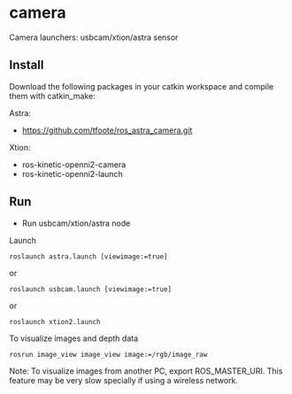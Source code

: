 # camera #

Camera launchers: usbcam/xtion/astra sensor

## Install ##

Download the following packages in your catkin workspace and compile them with catkin_make:

Astra:

* https://github.com/tfoote/ros_astra_camera.git

Xtion:

* ros-kinetic-openni2-camera  
* ros-kinetic-openni2-launch



## Run ##

* Run usbcam/xtion/astra node

Launch

    roslaunch astra.launch [viewimage:=true]

or

    roslaunch usbcam.launch [viewimage:=true]

or

    roslaunch xtion2.launch


To visualize images and depth data

    rosrun image_view image_view image:=/rgb/image_raw


Note: To visualize images from another PC, export ROS_MASTER_URI. This feature may be very slow specially if using a wireless network.



